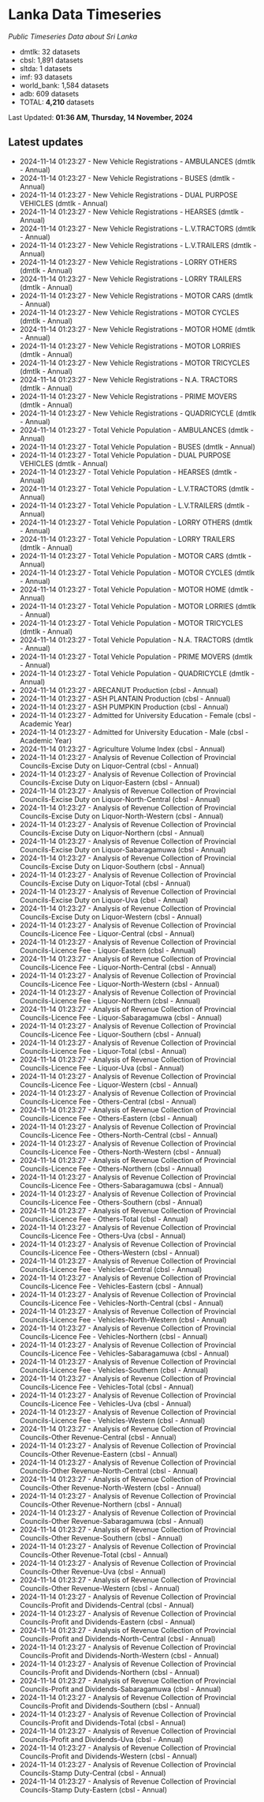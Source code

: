 # Lanka Data Timeseries
*Public Timeseries Data about Sri Lanka*

* dmtlk: 32 datasets
* cbsl: 1,891 datasets
* sltda: 1 datasets
* imf: 93 datasets
* world_bank: 1,584 datasets
* adb: 609 datasets
* TOTAL: **4,210** datasets

Last Updated: **01:36 AM, Thursday, 14 November, 2024**

## Latest updates

* 2024-11-14 01:23:27 - New Vehicle Registrations - AMBULANCES (dmtlk - Annual)
* 2024-11-14 01:23:27 - New Vehicle Registrations - BUSES (dmtlk - Annual)
* 2024-11-14 01:23:27 - New Vehicle Registrations - DUAL PURPOSE VEHICLES (dmtlk - Annual)
* 2024-11-14 01:23:27 - New Vehicle Registrations - HEARSES (dmtlk - Annual)
* 2024-11-14 01:23:27 - New Vehicle Registrations - L.V.TRACTORS (dmtlk - Annual)
* 2024-11-14 01:23:27 - New Vehicle Registrations - L.V.TRAILERS (dmtlk - Annual)
* 2024-11-14 01:23:27 - New Vehicle Registrations - LORRY OTHERS (dmtlk - Annual)
* 2024-11-14 01:23:27 - New Vehicle Registrations - LORRY TRAILERS (dmtlk - Annual)
* 2024-11-14 01:23:27 - New Vehicle Registrations - MOTOR CARS (dmtlk - Annual)
* 2024-11-14 01:23:27 - New Vehicle Registrations - MOTOR CYCLES (dmtlk - Annual)
* 2024-11-14 01:23:27 - New Vehicle Registrations - MOTOR HOME (dmtlk - Annual)
* 2024-11-14 01:23:27 - New Vehicle Registrations - MOTOR LORRIES (dmtlk - Annual)
* 2024-11-14 01:23:27 - New Vehicle Registrations - MOTOR TRICYCLES (dmtlk - Annual)
* 2024-11-14 01:23:27 - New Vehicle Registrations - N.A. TRACTORS (dmtlk - Annual)
* 2024-11-14 01:23:27 - New Vehicle Registrations - PRIME MOVERS (dmtlk - Annual)
* 2024-11-14 01:23:27 - New Vehicle Registrations - QUADRICYCLE (dmtlk - Annual)
* 2024-11-14 01:23:27 - Total Vehicle Population - AMBULANCES (dmtlk - Annual)
* 2024-11-14 01:23:27 - Total Vehicle Population - BUSES (dmtlk - Annual)
* 2024-11-14 01:23:27 - Total Vehicle Population - DUAL PURPOSE VEHICLES (dmtlk - Annual)
* 2024-11-14 01:23:27 - Total Vehicle Population - HEARSES (dmtlk - Annual)
* 2024-11-14 01:23:27 - Total Vehicle Population - L.V.TRACTORS (dmtlk - Annual)
* 2024-11-14 01:23:27 - Total Vehicle Population - L.V.TRAILERS (dmtlk - Annual)
* 2024-11-14 01:23:27 - Total Vehicle Population - LORRY OTHERS (dmtlk - Annual)
* 2024-11-14 01:23:27 - Total Vehicle Population - LORRY TRAILERS (dmtlk - Annual)
* 2024-11-14 01:23:27 - Total Vehicle Population - MOTOR CARS (dmtlk - Annual)
* 2024-11-14 01:23:27 - Total Vehicle Population - MOTOR CYCLES (dmtlk - Annual)
* 2024-11-14 01:23:27 - Total Vehicle Population - MOTOR HOME (dmtlk - Annual)
* 2024-11-14 01:23:27 - Total Vehicle Population - MOTOR LORRIES (dmtlk - Annual)
* 2024-11-14 01:23:27 - Total Vehicle Population - MOTOR TRICYCLES (dmtlk - Annual)
* 2024-11-14 01:23:27 - Total Vehicle Population - N.A. TRACTORS (dmtlk - Annual)
* 2024-11-14 01:23:27 - Total Vehicle Population - PRIME MOVERS (dmtlk - Annual)
* 2024-11-14 01:23:27 - Total Vehicle Population - QUADRICYCLE (dmtlk - Annual)
* 2024-11-14 01:23:27 - ARECANUT Production (cbsl - Annual)
* 2024-11-14 01:23:27 - ASH PLANTAIN Production (cbsl - Annual)
* 2024-11-14 01:23:27 - ASH PUMPKIN Production (cbsl - Annual)
* 2024-11-14 01:23:27 - Admitted for University Education - Female (cbsl - Academic Year)
* 2024-11-14 01:23:27 - Admitted for University Education - Male (cbsl - Academic Year)
* 2024-11-14 01:23:27 - Agriculture Volume Index (cbsl - Annual)
* 2024-11-14 01:23:27 - Analysis of Revenue Collection of Provincial Councils-Excise Duty on Liquor-Central (cbsl - Annual)
* 2024-11-14 01:23:27 - Analysis of Revenue Collection of Provincial Councils-Excise Duty on Liquor-Eastern (cbsl - Annual)
* 2024-11-14 01:23:27 - Analysis of Revenue Collection of Provincial Councils-Excise Duty on Liquor-North-Central (cbsl - Annual)
* 2024-11-14 01:23:27 - Analysis of Revenue Collection of Provincial Councils-Excise Duty on Liquor-North-Western (cbsl - Annual)
* 2024-11-14 01:23:27 - Analysis of Revenue Collection of Provincial Councils-Excise Duty on Liquor-Northern (cbsl - Annual)
* 2024-11-14 01:23:27 - Analysis of Revenue Collection of Provincial Councils-Excise Duty on Liquor-Sabaragamuwa (cbsl - Annual)
* 2024-11-14 01:23:27 - Analysis of Revenue Collection of Provincial Councils-Excise Duty on Liquor-Southern (cbsl - Annual)
* 2024-11-14 01:23:27 - Analysis of Revenue Collection of Provincial Councils-Excise Duty on Liquor-Total (cbsl - Annual)
* 2024-11-14 01:23:27 - Analysis of Revenue Collection of Provincial Councils-Excise Duty on Liquor-Uva (cbsl - Annual)
* 2024-11-14 01:23:27 - Analysis of Revenue Collection of Provincial Councils-Excise Duty on Liquor-Western (cbsl - Annual)
* 2024-11-14 01:23:27 - Analysis of Revenue Collection of Provincial Councils-Licence Fee - Liquor-Central (cbsl - Annual)
* 2024-11-14 01:23:27 - Analysis of Revenue Collection of Provincial Councils-Licence Fee - Liquor-Eastern (cbsl - Annual)
* 2024-11-14 01:23:27 - Analysis of Revenue Collection of Provincial Councils-Licence Fee - Liquor-North-Central (cbsl - Annual)
* 2024-11-14 01:23:27 - Analysis of Revenue Collection of Provincial Councils-Licence Fee - Liquor-North-Western (cbsl - Annual)
* 2024-11-14 01:23:27 - Analysis of Revenue Collection of Provincial Councils-Licence Fee - Liquor-Northern (cbsl - Annual)
* 2024-11-14 01:23:27 - Analysis of Revenue Collection of Provincial Councils-Licence Fee - Liquor-Sabaragamuwa (cbsl - Annual)
* 2024-11-14 01:23:27 - Analysis of Revenue Collection of Provincial Councils-Licence Fee - Liquor-Southern (cbsl - Annual)
* 2024-11-14 01:23:27 - Analysis of Revenue Collection of Provincial Councils-Licence Fee - Liquor-Total (cbsl - Annual)
* 2024-11-14 01:23:27 - Analysis of Revenue Collection of Provincial Councils-Licence Fee - Liquor-Uva (cbsl - Annual)
* 2024-11-14 01:23:27 - Analysis of Revenue Collection of Provincial Councils-Licence Fee - Liquor-Western (cbsl - Annual)
* 2024-11-14 01:23:27 - Analysis of Revenue Collection of Provincial Councils-Licence Fee - Others-Central (cbsl - Annual)
* 2024-11-14 01:23:27 - Analysis of Revenue Collection of Provincial Councils-Licence Fee - Others-Eastern (cbsl - Annual)
* 2024-11-14 01:23:27 - Analysis of Revenue Collection of Provincial Councils-Licence Fee - Others-North-Central (cbsl - Annual)
* 2024-11-14 01:23:27 - Analysis of Revenue Collection of Provincial Councils-Licence Fee - Others-North-Western (cbsl - Annual)
* 2024-11-14 01:23:27 - Analysis of Revenue Collection of Provincial Councils-Licence Fee - Others-Northern (cbsl - Annual)
* 2024-11-14 01:23:27 - Analysis of Revenue Collection of Provincial Councils-Licence Fee - Others-Sabaragamuwa (cbsl - Annual)
* 2024-11-14 01:23:27 - Analysis of Revenue Collection of Provincial Councils-Licence Fee - Others-Southern (cbsl - Annual)
* 2024-11-14 01:23:27 - Analysis of Revenue Collection of Provincial Councils-Licence Fee - Others-Total (cbsl - Annual)
* 2024-11-14 01:23:27 - Analysis of Revenue Collection of Provincial Councils-Licence Fee - Others-Uva (cbsl - Annual)
* 2024-11-14 01:23:27 - Analysis of Revenue Collection of Provincial Councils-Licence Fee - Others-Western (cbsl - Annual)
* 2024-11-14 01:23:27 - Analysis of Revenue Collection of Provincial Councils-Licence Fee - Vehicles-Central (cbsl - Annual)
* 2024-11-14 01:23:27 - Analysis of Revenue Collection of Provincial Councils-Licence Fee - Vehicles-Eastern (cbsl - Annual)
* 2024-11-14 01:23:27 - Analysis of Revenue Collection of Provincial Councils-Licence Fee - Vehicles-North-Central (cbsl - Annual)
* 2024-11-14 01:23:27 - Analysis of Revenue Collection of Provincial Councils-Licence Fee - Vehicles-North-Western (cbsl - Annual)
* 2024-11-14 01:23:27 - Analysis of Revenue Collection of Provincial Councils-Licence Fee - Vehicles-Northern (cbsl - Annual)
* 2024-11-14 01:23:27 - Analysis of Revenue Collection of Provincial Councils-Licence Fee - Vehicles-Sabaragamuwa (cbsl - Annual)
* 2024-11-14 01:23:27 - Analysis of Revenue Collection of Provincial Councils-Licence Fee - Vehicles-Southern (cbsl - Annual)
* 2024-11-14 01:23:27 - Analysis of Revenue Collection of Provincial Councils-Licence Fee - Vehicles-Total (cbsl - Annual)
* 2024-11-14 01:23:27 - Analysis of Revenue Collection of Provincial Councils-Licence Fee - Vehicles-Uva (cbsl - Annual)
* 2024-11-14 01:23:27 - Analysis of Revenue Collection of Provincial Councils-Licence Fee - Vehicles-Western (cbsl - Annual)
* 2024-11-14 01:23:27 - Analysis of Revenue Collection of Provincial Councils-Other Revenue-Central (cbsl - Annual)
* 2024-11-14 01:23:27 - Analysis of Revenue Collection of Provincial Councils-Other Revenue-Eastern (cbsl - Annual)
* 2024-11-14 01:23:27 - Analysis of Revenue Collection of Provincial Councils-Other Revenue-North-Central (cbsl - Annual)
* 2024-11-14 01:23:27 - Analysis of Revenue Collection of Provincial Councils-Other Revenue-North-Western (cbsl - Annual)
* 2024-11-14 01:23:27 - Analysis of Revenue Collection of Provincial Councils-Other Revenue-Northern (cbsl - Annual)
* 2024-11-14 01:23:27 - Analysis of Revenue Collection of Provincial Councils-Other Revenue-Sabaragamuwa (cbsl - Annual)
* 2024-11-14 01:23:27 - Analysis of Revenue Collection of Provincial Councils-Other Revenue-Southern (cbsl - Annual)
* 2024-11-14 01:23:27 - Analysis of Revenue Collection of Provincial Councils-Other Revenue-Total (cbsl - Annual)
* 2024-11-14 01:23:27 - Analysis of Revenue Collection of Provincial Councils-Other Revenue-Uva (cbsl - Annual)
* 2024-11-14 01:23:27 - Analysis of Revenue Collection of Provincial Councils-Other Revenue-Western (cbsl - Annual)
* 2024-11-14 01:23:27 - Analysis of Revenue Collection of Provincial Councils-Profit and Dividends-Central (cbsl - Annual)
* 2024-11-14 01:23:27 - Analysis of Revenue Collection of Provincial Councils-Profit and Dividends-Eastern (cbsl - Annual)
* 2024-11-14 01:23:27 - Analysis of Revenue Collection of Provincial Councils-Profit and Dividends-North-Central (cbsl - Annual)
* 2024-11-14 01:23:27 - Analysis of Revenue Collection of Provincial Councils-Profit and Dividends-North-Western (cbsl - Annual)
* 2024-11-14 01:23:27 - Analysis of Revenue Collection of Provincial Councils-Profit and Dividends-Northern (cbsl - Annual)
* 2024-11-14 01:23:27 - Analysis of Revenue Collection of Provincial Councils-Profit and Dividends-Sabaragamuwa (cbsl - Annual)
* 2024-11-14 01:23:27 - Analysis of Revenue Collection of Provincial Councils-Profit and Dividends-Southern (cbsl - Annual)
* 2024-11-14 01:23:27 - Analysis of Revenue Collection of Provincial Councils-Profit and Dividends-Total (cbsl - Annual)
* 2024-11-14 01:23:27 - Analysis of Revenue Collection of Provincial Councils-Profit and Dividends-Uva (cbsl - Annual)
* 2024-11-14 01:23:27 - Analysis of Revenue Collection of Provincial Councils-Profit and Dividends-Western (cbsl - Annual)
* 2024-11-14 01:23:27 - Analysis of Revenue Collection of Provincial Councils-Stamp Duty-Central (cbsl - Annual)
* 2024-11-14 01:23:27 - Analysis of Revenue Collection of Provincial Councils-Stamp Duty-Eastern (cbsl - Annual)